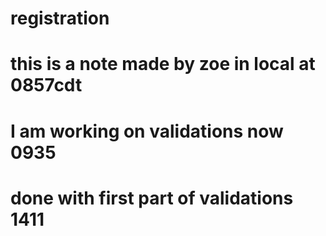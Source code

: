 # registration
# this is a note made by zoe in local at 0857cdt 
# I am working on validations now 0935
# done with first part of validations 1411